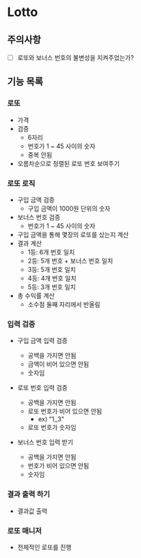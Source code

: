 # Lotto

## 주의사항

+ [ ] 로또와 보너스 번호의 불변성을 지켜주었는가?

## 기능 목록

### 로또

+ 가격
+ 검증
    - 6자리
    - 번호가 1 ~ 45 사이의 숫자
    - 중복 안됨
+ 오름차순으로 정렬된 로또 번호 보여주기

### 로또 로직

+ 구입 금액 검증
    - 구입 금액이 1000원 단위의 숫자
+ 보너스 번호 검증
    - 번호가 1 ~ 45 사이의 숫자
+ 구입 금액을 통해 몇장의 로또를 샀는지 계산
+ 결과 계산
    - 1등: 6개 번호 일치
    - 2등: 5개 번호 + 보너스 번호 일치
    - 3등: 5개 번호 일치
    - 4등: 4개 번호 일치
    - 5등: 3개 번호 일치
+ 총 수익률 계산
    - 소수점 둘째 자리에서 반올림

### 입력 검증

+ 구입 금액 입력 검증
    - 공백을 가지면 안됨
    - 금액이 비어 있으면 안됨
    - 숫자임

+ 로또 번호 입력 검증
    - 공백을 가지면 안됨
    - 로또 번호가 비어 있으면 안됨
        * ex) "1,,3"
    - 로또 번호가 숫자임

+ 보너스 번호 입력 받기
    - 공백을 가지면 안됨
    - 번호가 비어 있으면 안됨
    - 숫자임

### 결과 출력 하기

+ 결과값 출력

### 로또 매니저

+ 전체적인 로또를 진행